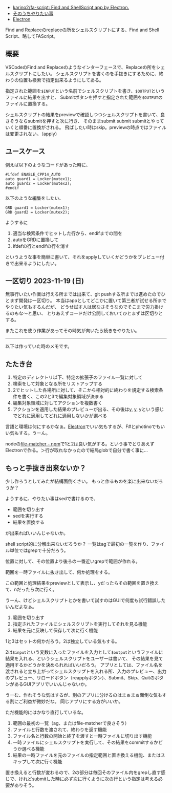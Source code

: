 - [karino2/fa-script: Find and ShellScript app by Electron.](https://github.com/karino2/fa-script)
- [そのうちやりたい事](%E3%81%9D%E3%81%AE%E3%81%86%E3%81%A1%E3%82%84%E3%82%8A%E3%81%9F%E3%81%84%E4%BA%8B)
- [Electron](Electron)

Find and Replaceのreplaceの所をシェルスクリプトにする、Find and Shell Script、略してFAScript。

## 概要

VSCodeのFind and Replaceのようなインターフェースで、Replaceの所をシェルスクリプトにしたい。
シェルスクリプトを書くのを手抜きにするために、終わりの位置も検索で指定出来るようにしてある。

指定された範囲を`$INPUT`という名前でシェルスクリプトを書き、`$OUTPUT`というファイルに結果を出すと、
Submitボタンを押すと指定された範囲を`$OUTPUT`のファイルに置換する。

シェルスクリプトの結果をpreviewで確認しつつシェルスクリプトを書いて、良さそうならsubmitを押すと次に行き、
そのままsubmit submit submitとやっていくと順番に置換がされる。
飛ばしたい時はskip。previewの時点ではファイルは変更されない。（apply）

## ユースケース

例えば以下のようなコードがあった時に、

```
#ifdef ENABLE_CPP14_AUTO
auto guard1 = Locker(mutex1);
auto guard2 = Locker(mutex2);
#endif
```

以下のような編集をしたい、

```
GRD guard1 = Locker(mutex1);
GRD guard2 = Locker(mutex2);
```

ようするに

1. 適当な検索条件でヒットした行から、endifまでの間を
2. autoをGRDに置換して
3. ifdefの行とendifの行を消す

というような事を簡単に書いて、それをapplyしていくかどうかをプレビュー付きで出来るようにしたい。

## 一区切り 2023-11-19 (日)

無事行いたい作業は行える所までは出来て、git pushする所までは進めたのでひとまず開発は一区切り。
本当はappとしてどこかに置いて第三者が試せる所までやりたい気もするんだが、
どうせ試す人は居なさそうなのでそこまで労力掛けるのもな〜と思い、
とりあえずコードだけ公開しておいてひとまずは区切りとする。

またこれを使う作業があってその時気が向いたら続きをやりたい。

----

以下は作っていた時のメモです。

## たたき台

1. 特定のディレクトリ以下、特定の拡張子のファイル一覧に対して
2. 検索をして対象となる所をリストアップする
3. 2でヒットした各場所に対して、そこから相対的に終わりを規定する検索条件を書く、この2と3で編集対象領域が決まる
4. 編集対象領域に対してアクションを複数書く
5. アクションを適用した結果のプレビューが出る、その後はy, y, yという感じでどれに適用してどれに適用しないかが選べる

言語と環境は何にするかなぁ。[Electron](Electron)でいい気もするが、F#とphotinoでもいい気もする。うーん。

nodeの[file-matcher - npm](https://www.npmjs.com/package/file-matcher)で1と2は良い気がする。という事でとりあえずElectronで作る。＞行が取れなかったので結局globで自分で書く事に…

## もっと手抜き出来ないか？

少し作ろうとしてみたが結構面倒くさい。
もっと作るものを楽に出来ないだろうか？

ようするに、やりたい事はsedで書けるので、

- 範囲を切り出す
- sedを実行する
- 結果を置換する

が出来ればいいんじゃないか。

shell script的に分解出来ないだろうか？
一覧はagで最初の一覧を作り、ファイル単位ではgrepで十分だろう。

位置に対して、その位置より後ろの一番近いgrepで範囲が作れる。

範囲を一時ファイルに抜き出して、何か処理をする。

この範囲と処理結果をpreviewとして表示し、yだったらその範囲を置き換えて、nだったら次に行く。

うーん、けどシェルスクリプトとかを書いて試すのはGUIで何度も試行錯誤したいんだよなぁ。

1. 範囲を切り出す
2. 指定されたファイルにシェルスクリプトを実行してそれを見る機能
3. 結果を元に反映して保存して次に行く機能

1と3はセットの何かだろう。2は独立している気もする。

2は`$input`という変数に入ったファイルを入力として`$output`というファイルに結果を入れる、というシェルスクリプトをユーザーは書いて、
その結果を見て適用するかどうかを決められればいいだろう。
アプリとしては、ファイル名を渡されると立ち上がってシェルスクリプトを入れる所、入力のプレビュー、出力のプレビュー、リロードボタン（reapplyボタン）、Submit、Skip、QuitのボタンがあるGUIアプリでいいんじゃないか。

うーむ、作れそうな気はするが、別のアプリに分けるのはまぁまぁ面倒な気もする割にご利益が微妙だな。
同じアプリにする方がいいか。

ただ機能的にはかなり直行しているな。

1. 範囲の最初の一覧（ag、またはfile-matcherで良さそう）
2. ファイルと行数を渡されて、終わりを返す機能
3. ファイル名と行数の開始と終了を渡すと一時ファイルに切り出す機能
4. 一時ファイルにシェルスクリプトを実行して、その結果をcommitするかどうか選べる機能
5. 結果の一時ファイルを元のファイルの指定範囲と置き換える機能、またはスキップして次に行く機能

置き換えると行数が変わるので、2の部分は毎回そのファイル内をgrepし直す感じで、けれどsubmitした時に必ず次に行くように次の行という指定は考える必要がありそう。

